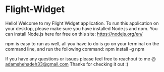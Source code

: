 # Flight-Widget

Hello! Welcome to my Flight Widget application. To run this application on your desktop, please make sure you have installed Node.js and npm. You can install Node.js here for free on this site:  https://nodejs.org/en/

npm is easy to run as well, all you have to do is go on your terminal on the command line, and run the following command: npm install -g npm

If you have any questions or issues please feel free to reachout to me @ adamshehadeh33@gmail.com
Thanks for checking it out :)
